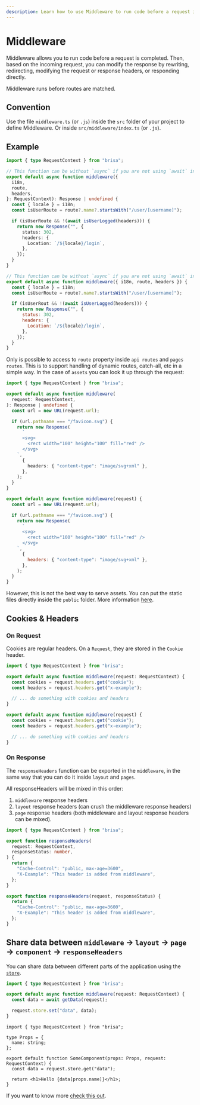 ```yaml
---
description: Learn how to use Middleware to run code before a request is completed.
---
```


# Middleware

Middleware allows you to run code before a request is completed. Then, based on the incoming request, you can modify the response by rewriting, redirecting, modifying the request or response headers, or responding directly.

Middleware runs before routes are matched.

## Convention

Use the file `middleware.ts` (or `.js`) inside the `src` folder of your project to define Middleware. Or inside `src/middleware/index.ts` (or `.js`).

## Example

```ts filename="middleware.ts" switcher
import { type RequestContext } from "brisa";

// This function can be without `async` if you are not using `await` inside
export default async function middleware({
  i18n,
  route,
  headers,
}: RequestContext): Response | undefined {
  const { locale } = i18n;
  const isUserRoute = route?.name?.startsWith("/user/[username]");

  if (isUserRoute && !(await isUserLogged(headers))) {
    return new Response("", {
      status: 302,
      headers: {
        Location: `/${locale}/login`,
      },
    });
  }
}
```

```js filename="middleware.js" switcher
// This function can be without `async` if you are not using `await` inside
export default async function middleware({ i18n, route, headers }) {
  const { locale } = i18n;
  const isUserRoute = route?.name?.startsWith("/user/[username]");

  if (isUserRout && !(await isUserLogged(headers))) {
    return new Response("", {
      status: 302,
      headers: {
        Location: `/${locale}/login`,
      },
    });
  }
}
```

Only is possible to access to `route` property inside `api routes` and `pages routes`. This is to support handling of dynamic routes, catch-all, etc in a simple way. In the case of `assets` you can look it up through the request:

```ts filename="middleware.ts" switcher
import { type RequestContext } from "brisa";

export default async function middleware(
  request: RequestContext,
): Response | undefined {
  const url = new URL(request.url);

  if (url.pathname === "/favicon.svg") {
    return new Response(
      `
      <svg>
        <rect width="100" height="100" fill="red" />
      </svg>
    `,
      {
        headers: { "content-type": "image/svg+xml" },
      },
    );
  }
}
```

```js filename="middleware.js" switcher
export default async function middleware(request) {
  const url = new URL(request.url);

  if (url.pathname === "/favicon.svg") {
    return new Response(
      `
      <svg>
        <rect width="100" height="100" fill="red" />
      </svg>
    `,
      {
        headers: { "content-type": "image/svg+xml" },
      },
    );
  }
}
```

However, this is not the best way to serve assets. You can put the static files directly inside the `public` folder. More information [here](/building-your-application/routing/static-assets).

## Cookies & Headers

### On Request

Cookies are regular headers. On a `Request`, they are stored in the `Cookie` header.

```ts filename="middleware.ts" switcher
import { type RequestContext } from "brisa";

export default async function middleware(request: RequestContext) {
  const cookies = request.headers.get("cookie");
  const headers = request.headers.get("x-example");

  // ... do something with cookies and headers
}
```

```js filename="middleware.js" switcher
export default async function middleware(request) {
  const cookies = request.headers.get("cookie");
  const headers = request.headers.get("x-example");

  // ... do something with cookies and headers
}
```

### On Response

The `responseHeaders` function can be exported in the `middleware`, in the same way that you can do it inside `layout` and `pages`.

All responseHeaders will be mixed in this order:

1. `middleware` response headers
2. `layout` response headers (can crush the middleware response headers)
3. `page` response headers (both middleware and layout response headers can be mixed).

```ts filename="middleware.ts" switcher
import { type RequestContext } from "brisa";

export function responseHeaders(
  request: RequestContext,
  responseStatus: number,
) {
  return {
    "Cache-Control": "public, max-age=3600",
    "X-Example": "This header is added from middleware",
  };
}
```

```js filename="middleware.js" switcher
export function responseHeaders(request, responseStatus) {
  return {
    "Cache-Control": "public, max-age=3600",
    "X-Example": "This header is added from middleware",
  };
}
```

## Share data between `middleware` → `layout` → `page` → `component` → `responseHeaders`

You can share data between different parts of the application using the [`store`](/api-reference/components/request-context#store).

```ts filename="middleware.ts" switcher
import { type RequestContext } from "brisa";

export default async function middleware(request: RequestContext) {
  const data = await getData(request);

  request.store.set("data", data);
}
```

```tsx filename="components/some-component.tsx" switcher
import { type RequestContext } from "brisa";

type Props = {
  name: string;
};

export default function SomeComponent(props: Props, request: RequestContext) {
  const data = request.store.get("data");

  return <h1>Hello {data[props.name]}</h1>;
}
```

If you want to know more [check this out](/api-reference/components/request-context#store).
